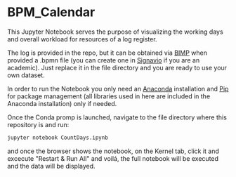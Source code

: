 # BPM_Calendar

This Jupyter Notebook serves the purpose of visualizing the working days and overall workload for resources of a log register.

The log is provided in the repo, but it can be obtained via [BIMP](http://bimp.cs.ut.ee/) when provided a .bpmn file (you can
create one in [Signavio](https://www.signavio.com/) if you are an academic). Just replace it in the file directory and you are
ready to use your own dataset.

In order to run the Notebook you only need an [Anaconda](https://www.anaconda.com/distribution/) installation and [Pip](https://pypi.org/project/pip/) for
package management (all libraries used in here are included in the Anaconda installation) only if needed.

Once the Conda promp is launched, navigate to the file directory where this repository is and run:
```bash
jupyter notebook CountDays.ipynb
```
and once the browser shows the notebook, on the Kernel tab, click it and excecute "Restart & Run All" and voilá,
the full notebook will be executed and the data will be displayed.
